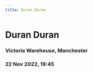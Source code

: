 ```yaml
---
title: Duran Duran
---
```


# Duran Duran

### Victoria Warehouse, Manchester

### 22 Nov 2022, 19:45
